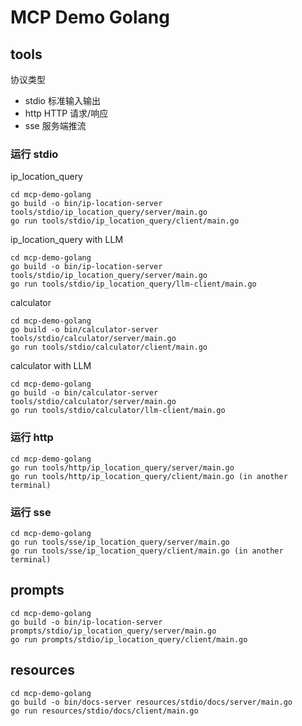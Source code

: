 # MCP Demo Golang

## tools 

协议类型

- stdio 标准输入输出
- http HTTP 请求/响应
- sse 服务端推流

### 运行 stdio

ip_location_query

```
cd mcp-demo-golang
go build -o bin/ip-location-server tools/stdio/ip_location_query/server/main.go
go run tools/stdio/ip_location_query/client/main.go
```

ip_location_query with LLM

```
cd mcp-demo-golang
go build -o bin/ip-location-server tools/stdio/ip_location_query/server/main.go
go run tools/stdio/ip_location_query/llm-client/main.go
```

calculator

```
cd mcp-demo-golang
go build -o bin/calculator-server tools/stdio/calculator/server/main.go
go run tools/stdio/calculator/client/main.go
```

calculator with LLM

```
cd mcp-demo-golang
go build -o bin/calculator-server tools/stdio/calculator/server/main.go
go run tools/stdio/calculator/llm-client/main.go
```

### 运行 http

```
cd mcp-demo-golang
go run tools/http/ip_location_query/server/main.go
go run tools/http/ip_location_query/client/main.go (in another terminal)
```

### 运行 sse

```
cd mcp-demo-golang
go run tools/sse/ip_location_query/server/main.go
go run tools/sse/ip_location_query/client/main.go (in another terminal)
```

## prompts

```
cd mcp-demo-golang
go build -o bin/ip-location-server prompts/stdio/ip_location_query/server/main.go
go run prompts/stdio/ip_location_query/client/main.go
```

## resources

```
cd mcp-demo-golang
go build -o bin/docs-server resources/stdio/docs/server/main.go
go run resources/stdio/docs/client/main.go
```
